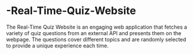 # -Real-Time-Quiz-Website
The Real-Time Quiz Website is an engaging web application that fetches a variety of quiz questions from an external API and presents them on the webpage. The questions cover different topics and are randomly selected to provide a unique experience each time.
